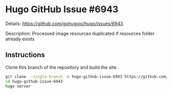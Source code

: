 # Hugo GitHub Issue #6943

Details: <https://github.com/gohugoio/hugo/issues/6943>

Description: Processed image resources duplicated if resources folder already exists

## Instructions

Clone this branch of the repository and build the site.

```bash
git clone --single-branch -b hugo-github-issue-6943 https://github.com/jmooring/hugo-testing hugo-github-issue-6943
cd hugo-github-issue-6943
hugo server
```
